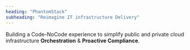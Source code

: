 ```yaml
---
heading: "PhantomStack"
subheading: "Reimagine IT infrastructure Delivery"
---
```


Building a Code-NoCode experience to simplify public and private cloud infrastructure **Orchestration** & **Proactive Compliance**.